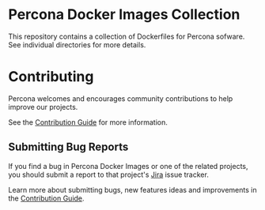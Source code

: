 # Percona Docker Images Collection

This repository contains a collection of Dockerfiles for Percona sofware.
See individual directories for more details.

# Contributing

Percona welcomes and encourages community contributions to help improve our projects.

See the [Contribution Guide](CONTRIBUTING.md) for more information.

## Submitting Bug Reports

If you find a bug in Percona Docker Images or one of the related projects, you should submit a report to that project's [Jira](https://jira.percona.com) issue tracker.

Learn more about submitting bugs, new features ideas and improvements in the [Contribution Guide](CONTRIBUTING.md).
